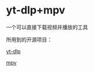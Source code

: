 # yt-dlp+mpv
一个可以直接下载视频并播放的工具

所用到的开源项目：

[yt-dlp](https://github.com/yt-dlp/yt-dlp)

[mpv](https://github.com/mpv-player/mpv)
